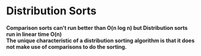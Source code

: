 # Distribution Sorts

<h4>
  Comparison sorts can't run better than O(n log n) but Distribution sorts run in linear time O(n)<br>
  The unique characteristic of a distribution sorting algorithm is  that it does not make use of comparisons to do the sorting.
</h4>

